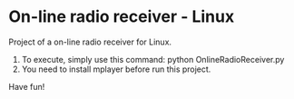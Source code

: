 # On-line radio receiver - Linux
Project of a on-line radio receiver for Linux. 

1) To execute, simply use this command: python OnlineRadioReceiver.py
2) You need to install mplayer before run this project.


Have fun!
